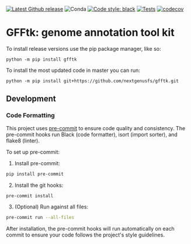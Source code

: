 [![Latest Github release](https://img.shields.io/github/release/nextgenusfs/gfftk.svg)](https://github.com/nextgenusfs/gfftk/releases/latest)
![Conda](https://img.shields.io/conda/dn/bioconda/gfftk)
[![Code style: black](https://img.shields.io/badge/code%20style-black-000000.svg)](https://github.com/psf/black)
[![Tests](https://github.com/nextgenusfs/gfftk/actions/workflows/tests.yml/badge.svg)](https://github.com/nextgenusfs/gfftk/actions/workflows/tests.yml)
[![codecov](https://codecov.io/gh/nextgenusfs/gfftk/branch/master/graph/badge.svg)](https://codecov.io/gh/nextgenusfs/gfftk)

# GFFtk: genome annotation tool kit


To install release versions use the pip package manager, like so:
```
python -m pip install gfftk
```

To install the most updated code in master you can run:
```
python -m pip install git+https://github.com/nextgenusfs/gfftk.git
```

## Development

### Code Formatting

This project uses [pre-commit](https://pre-commit.com/) to ensure code quality and consistency. The pre-commit hooks run Black (code formatter), isort (import sorter), and flake8 (linter).

To set up pre-commit:

1. Install pre-commit:

```bash
pip install pre-commit
```

2. Install the git hooks:

```bash
pre-commit install
```

3. (Optional) Run against all files:

```bash
pre-commit run --all-files
```

After installation, the pre-commit hooks will run automatically on each commit to ensure your code follows the project's style guidelines.
